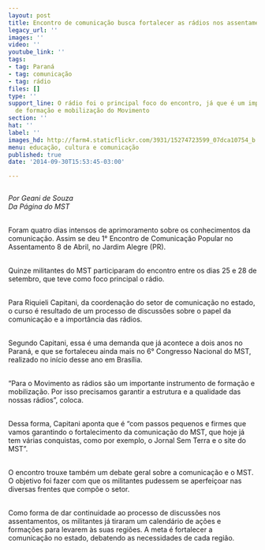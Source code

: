 ```yaml
---
layout: post
title: Encontro de comunicação busca fortalecer as rádios nos assentamentos
legacy_url: ''
images: ''
video: ''
youtube_link: ''
tags:
- tag: Paraná
- tag: comunicação
- tag: rádio
files: []
type: ''
support_line: O rádio foi o principal foco do encontro, já que é um importante instrumento
  de formação e mobilização do Movimento
section: ''
hat: ''
label: ''
images_hd: http://farm4.staticflickr.com/3931/15274723599_07dca10754_b.jpg
menu: educação, cultura e comunicação
published: true
date: '2014-09-30T15:53:45-03:00'

---
```

<p><img alt="" src="http://farm4.staticflickr.com/3931/15274723599_07dca10754_b.jpg" /></p>

<p><em>Por Geani de Souza<br />
Da P&aacute;gina do MST</em></p>

<p><br />
Foram quatro dias intensos de aprimoramento sobre os conhecimentos da comunica&ccedil;&atilde;o. Assim se deu 1&deg; Encontro de Comunica&ccedil;&atilde;o Popular no Assentamento 8 de Abril, no Jardim Alegre (PR).</p>

<p><br />
Quinze militantes do MST participaram do encontro entre os dias 25 e 28 de setembro, que teve como foco principal o r&aacute;dio.</p>

<p><br />
Para Riquieli Capitani, da coordena&ccedil;&atilde;o do setor de comunica&ccedil;&atilde;o no estado, o curso &eacute; resultado de um processo de discuss&otilde;es sobre o papel da comunica&ccedil;&atilde;o e a import&acirc;ncia das r&aacute;dios.&nbsp;</p>

<p><br />
Segundo Capitani, essa &eacute; uma demanda que j&aacute; acontece a dois anos no Paran&aacute;, e que se fortaleceu ainda mais no 6&deg; Congresso Nacional do MST, realizado no in&iacute;cio desse ano em Bras&iacute;lia.</p>

<p><br />
&ldquo;Para o Movimento as r&aacute;dios s&atilde;o um importante instrumento de forma&ccedil;&atilde;o e mobiliza&ccedil;&atilde;o. Por isso precisamos garantir a estrutura e a qualidade das nossas r&aacute;dios&rdquo;, coloca.&nbsp;</p>

<p><br />
Dessa forma, Capitani aponta que &eacute; &ldquo;com passos pequenos e firmes que vamos garantindo o fortalecimento da comunica&ccedil;&atilde;o do MST, que hoje j&aacute; tem v&aacute;rias conquistas, como por exemplo, o Jornal Sem Terra e o site do MST&rdquo;.</p>

<p><br />
O encontro trouxe tamb&eacute;m um debate geral sobre a comunica&ccedil;&atilde;o e o MST. O objetivo foi fazer com que os militantes pudessem se aperfei&ccedil;oar nas diversas frentes que comp&otilde;e o setor.</p>

<p><br />
Como forma de dar continuidade ao processo de discuss&otilde;es nos assentamentos, os militantes j&aacute; tiraram um calend&aacute;rio de a&ccedil;&otilde;es e forma&ccedil;&otilde;es para levarem &agrave;s suas regi&otilde;es. A meta &eacute; fortalecer a comunica&ccedil;&atilde;o no estado, debatendo as necessidades de cada regi&atilde;o.</p>

<p><img alt="" src="http://farm4.staticflickr.com/3933/15438389236_1ded8eac19_b.jpg" /></p>
